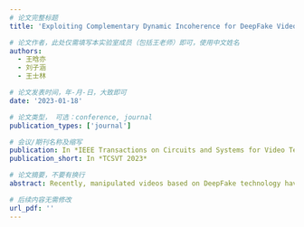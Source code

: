 ```yaml
---
# 论文完整标题
title: 'Exploiting Complementary Dynamic Incoherence for DeepFake Video Detection'

# 论文作者，此处仅需填写本实验室成员（包括王老师）即可，使用中文姓名
authors:
  - 王晗亦
  - 刘子涵
  - 王士林

# 论文发表时间，年-月-日，大致即可
date: '2023-01-18'

# 论文类型， 可选：conference, journal
publication_types: ['journal']

# 会议/期刊名称及缩写
publication: In *IEEE Transactions on Circuits and Systems for Video Technology*
publication_short: In *TCSVT 2023*

# 论文摘要，不要有换行
abstract: Recently, manipulated videos based on DeepFake technology have spread widely on social media, causing concerns about the authenticity of video content and personal privacy pro- tection. Although existing DeepFake detection methods achieve remarkable progress in some specific scenarios, their detection performance usually drops drastically when detecting unseen manipulation methods. Compared with static information such as human face, dynamic information depicting the movements of facial features is more difficult to forge without leaving visual or statistical traces. Hence, in order to achieve better generalization ability, we focus on dynamic information analysis to disclose such traces and propose a novel Complementary Dynamic Interaction Network (CDIN). Inspired by the DeepFake detection methods based on mouth region analysis, both the global (entire face) and local (mouth region) dynamics are analyzed with properly designed network branches, respectively, and their feature maps at various levels are communicated with each other using a newly proposed Complementary Cross Dynamics Fusion Module (CCDFM). With CCDFM, the global branch will pay more attention to anomalous mouth movements and the local branch will gain more information about the global context. Finally, a multi-task learning scheme is designed to optimize the network with both the global and local information. Extensive experiments have demonstrated that our approach achieves better detection results compared with several SOTA methods, especially in detecting video forgeries manipulated by unseen methods.

# 后续内容无需修改
url_pdf: ''
---
```

